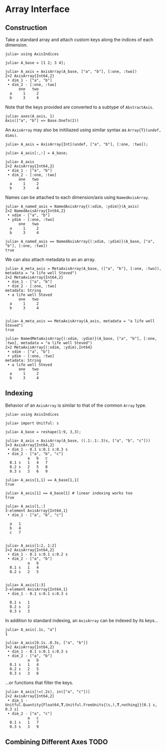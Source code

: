 # Array Interface

## Construction

Take a standard array and attach custom keys along the indices of each dimension.
```jldoctest arrays_interface
julia> using AxisIndices

julia> A_base = [1 2; 3 4];

julia> A_axis = AxisArray(A_base, ["a", "b"], [:one, :two])
2×2 AxisArray{Int64,2}
 • dim_1 - ["a", "b"]
 • dim_2 - [:one, :two]
      one   two  
  a     1     2  
  b     3     4  

```

Note that the keys provided are converted to a subtype of `AbstractAxis`.
```jldoctest arrays_interface
julia> axes(A_axis, 1)
Axis(["a", "b"] => Base.OneTo(2))

```

An `AxisArray` may also be initiliazed using similar syntax as `Array{T}(undef, dims)`.
```jldoctest arrays_interface
julia> A_axis = AxisArray{Int}(undef, ["a", "b"], [:one, :two]);

julia> A_axis[:,:] = A_base;

julia> A_axis
2×2 AxisArray{Int64,2}
 • dim_1 - ["a", "b"]
 • dim_2 - [:one, :two]
      one   two  
  a     1     2  
  b     3     4  

```

Names can be attached to each dimension/axis using `NamedAxisArray`.
```jldoctest arrays_interface
julia> A_named_axis = NamedAxisArray{(:xdim, :ydim)}(A_axis)
2×2 NamedAxisArray{Int64,2}
 • xdim - ["a", "b"]
 • ydim - [:one, :two]
      one   two  
  a     1     2  
  b     3     4  

julia> A_named_axis == NamedAxisArray{(:xdim, :ydim)}(A_base, ["a", "b"], [:one, :two])
true

```

We can also attach metadata to an an array.
```jldoctest arrays_interface
julia> A_meta_axis = MetaAxisArray(A_base, (["a", "b"], [:one, :two]), metadata = "a life well Steved")
2×2 MetaAxisArray{Int64,2}
 • dim_1 - ["a", "b"]
 • dim_2 - [:one, :two]
metadata: String
 • a life well Steved
      one   two
  a     1     2
  b     3     4


julia> A_meta_axis == MetaAxisArray(A_axis, metadata = "a life well Steved")
true

julia> NamedMetaAxisArray{(:xdim, :ydim)}(A_base, ["a", "b"], [:one, :two], metadata = "a life well Steved")
2×2 MetaAxisArray{(:xdim, :ydim),Int64}
 • xdim - ["a", "b"]
 • ydim - [:one, :two]
metadata: String
 • a life well Steved
      one   two
  a     1     2
  b     3     4

```


## Indexing

Behavior of an `AxisArray` is similar to that of the common `Array` type.

```jldoctest indexing_examples
julia> using AxisIndices

julia> import Unitful: s

julia> A_base = reshape(1:9, 3,3);

julia> A_axis = AxisArray(A_base, ((.1:.1:.3)s, ["a", "b", "c"]))
3×3 AxisArray{Int64,2}
 • dim_1 - 0.1 s:0.1 s:0.3 s
 • dim_2 - ["a", "b", "c"]
          a   b   c
  0.1 s   1   4   7
  0.2 s   2   5   8
  0.3 s   3   6   9

julia> A_axis[1,1] == A_base[1,1]
true

julia> A_axis[1] == A_base[1] # linear indexing works too
true

julia> A_axis[1,:]
3-element AxisArray{Int64,1}
 • dim_1 - ["a", "b", "c"]

  a   1
  b   4
  c   7


julia> A_axis[1:2, 1:2]
2×2 AxisArray{Int64,2}
 • dim_1 - 0.1 s:0.1 s:0.2 s
 • dim_2 - ["a", "b"]
          a   b
  0.1 s   1   4
  0.2 s   2   5


julia> A_axis[1:3]
3-element AxisArray{Int64,1}
 • dim_1 - 0.1 s:0.1 s:0.3 s

  0.1 s   1
  0.2 s   2
  0.3 s   3

```

In addition to standard indexing, an `AxisArray` can be indexed by its keys...
```jldoctest indexing_examples
julia> A_axis[.1s, "a"]
1

julia> A_axis[0.1s..0.3s, ["a", "b"]]
3×2 AxisArray{Int64,2}
 • dim_1 - 0.1 s:0.1 s:0.3 s
 • dim_2 - ["a", "b"]
          a   b
  0.1 s   1   4
  0.2 s   2   5
  0.3 s   3   6

```


...or functions that filter the keys.
```jldoctest indexing_examples
julia> A_axis[!=(.2s), in(["a", "c"])]
2×2 AxisArray{Int64,2}
 • dim_1 - Unitful.Quantity{Float64,𝐓,Unitful.FreeUnits{(s,),𝐓,nothing}}[0.1 s, 0.3 s]
 • dim_2 - ["a", "c"]
          a   c
  0.1 s   1   7
  0.3 s   3   9

```

## Combining Different Axes TODO


